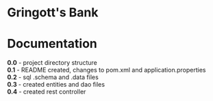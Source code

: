 # Gringott's Bank  

Documentation  
=============

**0.0** - project directory structure  
**0.1** - README created, changes to pom.xml and application.properties  
**0.2** - sql .schema and .data files  
**0.3** - created entities and dao files  
**0.4** - created rest controller  